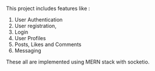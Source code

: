 This project includes features like : 
 1) User Authentication
 2) User registration, 
 3) Login
 4) User Profiles
 5) Posts, Likes and Comments
 6) Messaging

These all are implemented using MERN stack with socketio.
